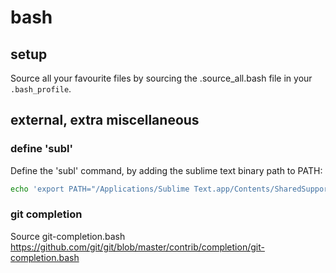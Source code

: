 # bash


## setup

Source all your favourite files by sourcing the .source_all.bash file in your ```.bash_profile```.


## external, extra miscellaneous


### define 'subl'
Define the 'subl' command, by adding the sublime text binary path to PATH:
```bash
echo 'export PATH="/Applications/Sublime Text.app/Contents/SharedSupport/bin:$PATH"' >> ~/.bash_profile
```

### git completion
Source git-completion.bash
https://github.com/git/git/blob/master/contrib/completion/git-completion.bash